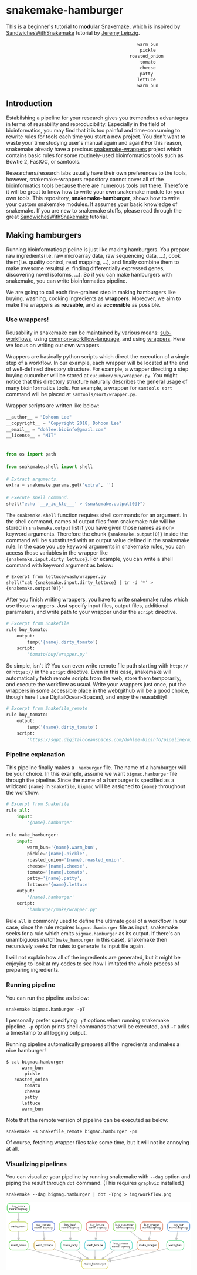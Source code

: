 # snakemake-hamburger

This is a beginner's tutorial to **modular** Snakemake, which is inspired by [SandwichesWithSnakemake](https://github.com/leipzig/SandwichesWithSnakemake) tutorial by [Jeremy Leipzig](https://github.com/leipzig). 

```shell
                                                  warm_bun
                                                   pickle
                                               roasted_onion
                                                   tomato
                                                   cheese
                                                   patty
                                                  lettuce
                                                  warm_bun
```

## Introduction

Estabilshing a pipeline for your research gives you tremendous advantages in terms of reusability and reproducibility. Especially in the field of bioinformatics, you may find that it is too painful and time-consuming to rewrite rules for tools each time you start a new project. You don't want to waste your time studying user's manual again and again! For this reason, snakemake already have a precious [snakemake-wrappers](http://snakemake-wrappers.readthedocs.io/en/stable/) project which contains basic rules for some routinely-used bioinformatics tools such as Bowtie 2, FastQC, or samtools.

Researchers/research labs usually have their own preferences to the tools, however, snakemake-wrappers repository cannot cover all of the bioinformatics tools because there are numerous tools out there. Therefore it will be great to know how to write your own snakemake module for your own tools. This repository, **snakemake-hamburger**, shows how to write your custom snakemake modules. It assumes your basic knowledge of snakemake. If you are new to snakemake stuffs, please read through the great [SandwichesWithSnakemake](https://github.com/leipzig/SandwichesWithSnakemake) tutorial.

## Making hamburgers

Running bioinformatics pipeline is just like making hamburgers. You prepare raw ingredients(i.e. raw microarray data, raw sequencing data, ...), cook them(i.e. quality control, read mapping, ...), and finally combine them to make awesome results(i.e. finding differentially expressed genes, discovering novel isoforms, ...). So if you can make hamburgers with snakemake, you can write bioinformatics pipeline.

We are going to call each fine-grained step in making hamburgers like buying, washing, cooking ingredients as **wrappers**. Moreover, we aim to make the wrappers as **reusable**, and as **accessible** as possible.

### Use wrappers!

Reusability in snakemake can be maintained by various means: [sub-workflows](https://snakemake.readthedocs.io/en/stable/snakefiles/modularization.html#sub-workflows), using [common-workflow-language](https://snakemake.readthedocs.io/en/stable/snakefiles/modularization.html#common-workflow-language-cwl-support), and using [wrappers](https://snakemake.readthedocs.io/en/stable/snakefiles/modularization.html#wrappers). Here we focus on writing our own wrappers.

Wrappers are basically python scripts which direct the execution of a single step of a workflow. In our example, each wrapper will be located at the end of well-defined directory structure. For example, a wrapper directing a step buying cucumber will be stored at `cucumber/buy/wrapper.py`. You might notice that this directory structure naturally describes the general usage of many bioinformatics tools. For example, a wrapper for `samtools sort` command will be placed at `samtools/sort/wrapper.py`. 

Wrapper scripts are written like below:

```python
__author__ = "Dohoon Lee"
__copyright__ = "Copyright 2018, Dohoon Lee"
__email__ = "dohlee.bioinfo@gmail.com"
__license__ = "MIT"


from os import path

from snakemake.shell import shell

# Extract arguments.
extra = snakemake.params.get('extra', '')

# Execute shell command.
shell("echo '__p_ic_kle___' > {snakemake.output[0]}")
```

The `snakemake.shell` function requires shell commands for an argument. In the shell command, names of output files from snakemake rule will be stored in `snakemake.output` list if you have given those names as non-keyword arguments. Therefore the chunk `{snakemake.output[0]}` inside the command will be substituted with an output value defined in the snakemake rule. In the case you use keyword arguments in snakemake rules, you can access those variables in the wrapper like `{snakemake.input.dirty_lettuce}`. For example, you can write a shell command with keyword argument as below:

```shell
# Excerpt from lettuce/wash/wrapper.py
shell("cat {snakemake.input.dirty_lettuce} | tr -d '*' > {snakemake.output[0]}"
```

After you finish writing wrappers, you have to write snakemake rules which use those wrappers. Just specify input files, output files, additional parameters, and write path to your wrapper under the `script` directive.

```python
# Excerpt from Snakefile
rule buy_tomato:
	output:
		temp('{name}.dirty_tomato')
	script:
		'tomato/buy/wrapper.py'
```

So simple, isn't it? You can even write remote file path starting with `http://` or `https://` in the `script` directive. Even in this case, snakemake will automatically fetch remote scripts from the web, store them temporarily, and execute the workflow as usual. Write your wrappers just once, put the wrappers in some accessible place in the web(github will be a good choice, though here I use DigitalOcean-Spaces), and enjoy the reusability!

```python
# Excerpt from Snakefile_remote
rule buy_tomato:
	output:
		temp('{name}.dirty_tomato')
	script:
		'https://sgp1.digitaloceanspaces.com/dohlee-bioinfo/pipeline/misc/tomato/buy/wrapper.py'
```

### Pipeline explanation

This pipeline finally makes a `.hamburger` file. The name of a hamburger will be your choice. In this example, assume we want `bigmac.hamburger` file through the pipeline. Since the name of a hamburger is specified as a wildcard `{name}` in `Snakefile`, `bigmac` will be assigned to `{name}` throughout the workflow. 

```python
# Excerpt from Snakefile
rule all:
    input:
        '{name}.hamburger'

rule make_hamburger:
    input:
        warm_bun='{name}.warm_bun',
        pickle='{name}.pickle',
        roasted_onion='{name}.roasted_onion',
        cheese='{name}.cheese',
        tomato='{name}.tomato',
        patty='{name}.patty',
        lettuce='{name}.lettuce'
    output:
        '{name}.hamburger'
    script:
        'hamburger/make/wrapper.py'
```

Rule `all` is commonly used to define the ultimate goal of a workflow. In our case, since the rule requires `bigmac.hamburger` file as input, snakemake seeks for a rule which emits `bigmac.hamburger` as its output. If there's an unambiguous match(`make_hamburger` in this case), snakemake then recursively seeks for rules to generate its input file again.

I will not explain how all of the ingredients are generated, but it might be enjoying to look at my codes to see how I imitated the whole process of preparing ingredients.

### Running pipeline

You can run the pipeline as below:

```shell
snakemake bigmac.hamburger -pT
```

I personally prefer specifying `-pT` options when running snakemake pipeline. `-p` option prints shell commands that will be executed, and `-T` adds a timestamp to all logging output.

Running pipeline automatically prepares all the ingredients and makes a nice hamburger!

```shell
$ cat bigmac.hamburger
      warm_bun
       pickle
   roasted_onion
       tomato
       cheese
       patty
      lettuce
      warm_bun
```

Note that the remote version of pipeline can be executed as below:

```shell
snakemake -s Snakefile_remote bigmac.hamburger -pT
```

Of course, fetching wrapper files take some time, but it will not be annoying at all. 

### Visualizing pipelines

You can visualize your pipeline by running snakemake with `--dag` option and piping the result through `dot` command. (This requires `graphviz` installed.)

```shell
snakemake --dag bigmag.hamburger | dot -Tpng > img/workflow.png
```

![workflow](img/workflow.png)

